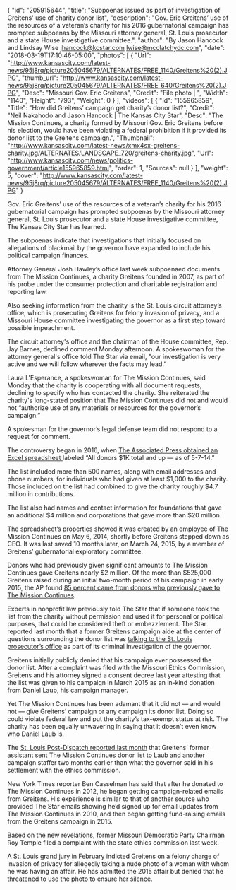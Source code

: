 {
  "id": "205915644",
  "title": "Subpoenas issued as part of investigation of Greitens' use of charity donor list",
  "description": "Gov. Eric Greitens’ use of the resources of a veteran’s charity for his 2016 gubernatorial campaign has prompted subpoenas by the Missouri attorney general, St. Louis prosecutor and a state House investigative committee.",
  "author": "By Jason Hancock and Lindsay Wise jhancock@kcstar.com lwise@mcclatchydc.com",
  "date": "2018-03-19T17:10:46-05:00",
  "photos": [
    {
      "Url": "http://www.kansascity.com/latest-news/95j8rq/picture205045679/ALTERNATES/FREE_1140/Greitens%20(2).JPG",
      "thumb_url": "http://www.kansascity.com/latest-news/95j8rq/picture205045679/ALTERNATES/FREE_640/Greitens%20(2).JPG",
      "Desc": "Missouri Gov. Eric Greitens",
      "Credit": "File photo | ",
      "Width": "1140",
      "Height": "793",
      "Weight": 0
    }
  ],
  "videos": [
    {
      "Id": "155965859",
      "Title": "How did Greitens’ campaign get charity’s donor list?",
      "Credit": "Neil Nakahodo and Jason Hancock | The Kansas City Star",
      "Desc": "The Mission Continues, a charity formed by Missouri Gov. Eric Greitens before his election, would have been violating a federal prohibition if it provided its donor list to the Greitens campaign.",
      "Thumbnail": "http://www.kansascity.com/latest-news/xmx4sx-greitens-charity.jpg/ALTERNATES/LANDSCAPE_720/greitens-charity.jpg",
      "Url": "http://www.kansascity.com/news/politics-government/article155965859.html",
      "order": 1,
      "Sources": null
    }
  ],
  "weight": 5,
  "cover": "http://www.kansascity.com/latest-news/95j8rq/picture205045679/ALTERNATES/FREE_1140/Greitens%20(2).JPG"
}

<p>Gov. Eric Greitens’ use of the resources of a veteran’s charity for his 2016 gubernatorial campaign has prompted subpoenas by the Missouri attorney general, St. Louis prosecutor and a state House investigative committee, The Kansas City Star has learned.</p><p>The subpoenas indicate that investigations that initially focused on allegations of blackmail by the governor have expanded to include his political campaign finances.</p><p>Attorney General Josh Hawley’s office last week subpoenaed documents from The Mission Continues, a charity Greitens founded in 2007, as part of his probe under the consumer protection and charitable registration and reporting law.</p><p>Also seeking information from the charity is the St. Louis circuit attorney’s office, which is prosecuting Greitens for felony invasion of privacy, and a Missouri House committee investigating the governor as a first step toward possible impeachment.</p><p>The circuit attorney's office and the chairman of the House committee, Rep. Jay Barnes, declined comment Monday afternoon. A spokeswoman for the attorney general's office told The Star via email, "our investigation is very active and we will follow wherever the facts may lead.”</p><p>Laura L'Esperance, a spokeswoman for The Mission Continues, said Monday that the charity is cooperating with all document requests, declining to specify who has contacted the charity. She reiterated the charity's long-stated position that The Mission Continues did not and would not “authorize use of any materials or resources for the governor’s campaign.”</p><p>A spokesman for the governor’s legal defense team did not respond to a request for comment.</p><p>The controversy began in 2016, when <a href="https://apnews.com/e7e6479b83a545bdafa0cd20a1a63174/greitens-taps-charity-donors-missouri-gubernatorial-bid" target="_blank">The Associated Press obtained an Excel spreadsheet </a>labeled “All donors $1K total and up — as of 5-7-14.”</p><p>The list included more than 500 names, along with email addresses and phone numbers, for individuals who had given at least $1,000 to the charity. Those included on the list had combined to give the charity roughly $4.7 million in contributions.</p><p>The list also had names and contact information for foundations that gave an additional $4 million and corporations that gave more than $20 million.</p><p>The spreadsheet’s properties showed it was created by an employee of The Mission Continues on May 6, 2014, shortly before Greitens stepped down as CEO. It was last saved 10 months later, on March 24, 2015, by a member of Greitens’ gubernatorial exploratory committee.</p><p>Donors who had previously given significant amounts to The Mission Continues gave Greitens nearly $2 million. Of the more than $525,000 Greitens raised during an initial two-month period of his campaign in early 2015, the AP found <a href="https://apnews.com/e7e6479b83a545bdafa0cd20a1a63174/greitens-taps-charity-donors-missouri-gubernatorial-bid" target="_blank">85 percent came from donors who previously gave to The Mission Continues</a>.</p><p>Experts in nonprofit law previously told The Star that if someone took the list from the charity without permission and used it for personal or political purposes, that could be considered theft or embezzlement. The Star reported last month that a former Greitens campaign aide at the center of questions surrounding the donor list was <a href="http://www.kansascity.com/news/politics-government/article202858509.html">talking to the St. Louis prosecutor’s office</a> as part of its criminal investigation of the governor.</p><p>Greitens initially publicly denied that his campaign ever possessed the donor list. After a complaint was filed with the Missouri Ethics Commission, Greitens and his attorney signed a consent decree last year attesting that the list was given to his campaign in March 2015 as an in-kind donation from Daniel Laub, his campaign manager.</p><p>Yet The Mission Continues has been adamant that it did not — and would not — give Greitens’ campaign or any campaign its donor list. Doing so could violate federal law and put the charity’s tax-exempt status at risk. The charity has been equally unwavering in saying that it doesn’t even know who Daniel Laub is.</p><p>The <a href="http://www.stltoday.com/news/local/crime-and-courts/email-shows-how-greitens-team-began-using-charity-donor-list/article_bc46fa38-40bf-5b5f-a538-e5d62739c532.html" target="_self">St. Louis Post-Dispatch reported last month</a> that Greitens’ former assistant sent The Mission Continues donor list to Laub and another campaign staffer two months earlier than what the governor said in his settlement with the ethics commission.</p><p>New York Times reporter Ben Casselman has said that after he donated to The Mission Continues in 2012, he began getting campaign-related emails from Greitens. His experience is similar to that of another source who provided The Star emails showing he’d signed up for email updates from The Mission Continues in 2010, and then began getting fund-raising emails from the Greitens campaign in 2015.</p><p>Based on the new revelations, former Missouri Democratic Party Chairman Roy Temple filed a complaint with the state ethics commission last week.</p><p>A St. Louis grand jury in February indicted Greitens on a felony charge of invasion of privacy for allegedly taking a nude photo of a woman with whom he was having an affair. He has admitted the 2015 affair but denied that he threatened to use the photo to ensure her silence. </p>

